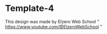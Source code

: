 # Template-4
This design was made by Elzero Web School " https://www.youtube.com/@ElzeroWebSchool "
